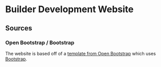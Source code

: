 # Builder Development Website
## Sources
### Open Bootstrap / Bootstrap
The website is based off of a [template from Open Bootstrap](https://startbootstrap.com/template/modern-business) which uses [Bootstrap](https://getbootstrap.com/).